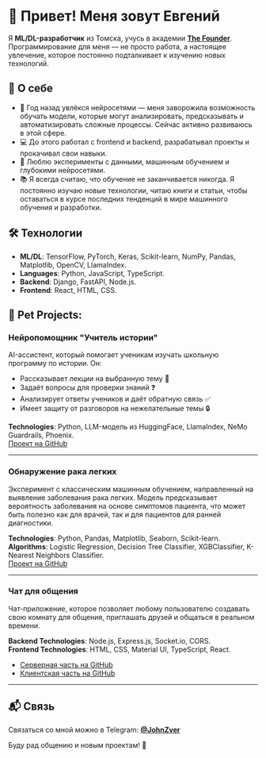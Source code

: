# 👋 Привет! Меня зовут Евгений

Я **ML/DL-разработчик** из Томска, учусь в академии [**The Founder**](https://academy.the-founder.ru/). Программирование для меня — не просто работа, а настоящее увлечение, которое постоянно подталкивает к изучению новых технологий.  

## 🚀 О себе  
- 🧠 Год назад увлёкся нейросетями — меня заворожила возможность обучать модели, которые могут анализировать, предсказывать и автоматизировать сложные процессы. Сейчас активно развиваюсь в этой сфере.  
- 💻 До этого работал с frontend и backend, разрабатывал проекты и прокачивал свои навыки.  
- 🔬 Люблю эксперименты с данными, машинным обучением и глубокими нейросетями.
- 📚 Я всегда считаю, что обучение не заканчивается никогда. Я постоянно изучаю новые технологии, читаю книги и статьи, чтобы оставаться в курсе последних тенденций в мире машинного обучения и разработки.  

## 🛠 Технологии  
- **ML/DL**: TensorFlow, PyTorch, Keras, Scikit-learn, NumPy, Pandas, Matplotlib, OpenCV, LlamaIndex.  
- **Languages**: Python, JavaScript, TypeScript.  
- **Backend**: Django, FastAPI, Node.js.  
- **Frontend**: React, HTML, CSS.  

## 🧩 Pet Projects:


### **Нейропомощник "Учитель истории"**  
AI-ассистент, который помогает ученикам изучать школьную программу по истории. Он:  
- Рассказывает лекции на выбранную тему 📖  
- Задаёт вопросы для проверки знаний ❓  
- Анализирует ответы учеников и даёт обратную связь ✅  
- Имеет защиту от разговоров на нежелательные темы 🔒  

**Technologies**: Python, LLM-модель из HuggingFace, LlamaIndex, NeMo Guardrails, Phoenix.  
[Проект на GitHub](https://github.com/Zver1952299/Virtual_teacher)

---

### **Обнаружение рака легких**  
Эксперимент с классическим машинным обучением, направленный на выявление заболевания рака легких. Модель предсказывает вероятность заболевания на основе симптомов пациента, что может быть полезно как для врачей, так и для пациентов для ранней диагностики.  

**Technologies**: Python, Pandas, Matplotlib, Seaborn, Scikit-learn.  
**Algorithms**: Logistic Regression, Decision Tree Classifier, XGBClassifier, K-Nearest Neighbors Classifier.  
[Проект на GitHub](https://github.com/Zver1952299/lung_cancer)

---

### **Чат для общения**  
Чат-приложение, которое позволяет любому пользователю создавать свою комнату для общения, приглашать друзей и общаться в реальном времени. 

**Backend Technologies**: Node.js, Express.js, Socket.io, CORS.  
**Frontend Technologies**: HTML, CSS, Material UI, TypeScript, React.  
- [Серверная часть на GitHub](https://github.com/Zver1952299/chat-server)  
- [Клиентская часть на GitHub](https://github.com/Zver1952299/chat-client)

---

## 📬 Связь  
Связаться со мной можно в Telegram: **[@JohnZver](https://t.me/JohnZver)**  

Буду рад общению и новым проектам! 🚀  
